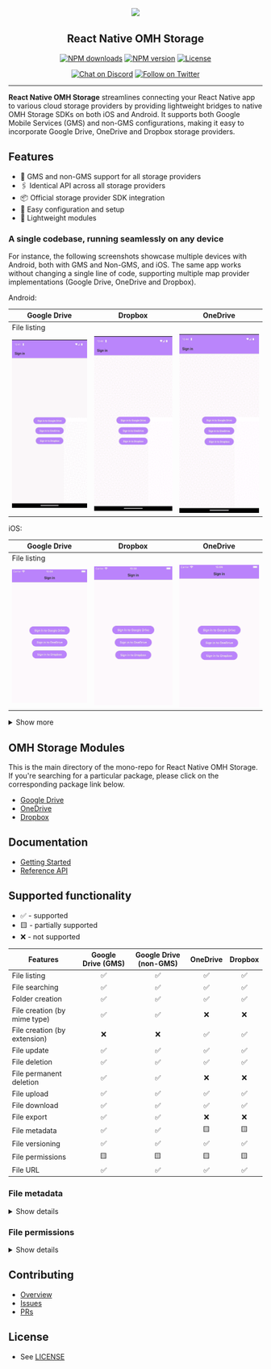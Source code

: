 <p align="center">
  <img width="500px" src="https://openmobilehub.org/wp-content/uploads/sites/13/2024/06/OpenMobileHub-horizontal-color.svg"/><br/>
  <h2 align="center">React Native OMH Storage</h2>
</p>

<p align="center">
  <a href="https://www.npmjs.com/package/@openmobilehub/storage-core"><img src="https://img.shields.io/npm/dm/@openmobilehub/storage-core.svg?style=flat" alt="NPM downloads"/></a>
  <a href="https://www.npmjs.com/package/@openmobilehub/storage-core"><img src="https://img.shields.io/npm/v/@openmobilehub/storage-core.svg?style=flat" alt="NPM version"/></a>
  <a href="https://github.com/openmobilehub/react-native-omh-storage/blob/main/LICENSE"><img src="https://img.shields.io/npm/l/@openmobilehub/storage-core.svg?style=flat" alt="License"/></a>
</p>

<p align="center">
  <a href="https://discord.com/invite/yTAFKbeVMw"><img src="https://img.shields.io/discord/1115727214827278446.svg?style=flat&colorA=7289da&label=Chat%20on%20Discord" alt="Chat on Discord"/></a>
  <a href="https://twitter.com/openmobilehub"><img src="https://img.shields.io/twitter/follow/openmobilehub.svg?style=flat&colorA=1da1f2&colorB=&label=Follow%20on%20Twitter" alt="Follow on Twitter"/></a>
</p>

---

**React Native OMH Storage** streamlines connecting your React Native app to various cloud storage providers by providing lightweight bridges to native OMH Storage SDKs on both iOS and Android. It supports both Google Mobile Services (GMS) and non-GMS configurations, making it easy to incorporate Google Drive, OneDrive and Dropbox storage providers.

## Features

- 📱 GMS and non-GMS support for all storage providers
- 🖇️ Identical API across all storage providers
- 📦 Official storage provider SDK integration
- 🚀 Easy configuration and setup
- 💨 Lightweight modules

### A single codebase, running seamlessly on any device

For instance, the following screenshots showcase multiple devices with Android, both with GMS and Non-GMS, and iOS. The same app works without changing a single line of code, supporting multiple map provider implementations (Google Drive, OneDrive and Dropbox).

Android:

<div align="center">

| Google Drive                                                                                                                           | Dropbox                                                                                                                                 | OneDrive                                                                                                                                 |
|----------------------------------------------------------------------------------------------------------------------------------------|-----------------------------------------------------------------------------------------------------------------------------------------|------------------------------------------------------------------------------------------------------------------------------------------|
| File listing                                                                                                                           |
| <img src="https://raw.githubusercontent.com/openmobilehub/omh-assets/main/react-native-omh-storage/demo/android/storage_google_1.gif"> | <img src="https://raw.githubusercontent.com/openmobilehub/omh-assets/main/react-native-omh-storage/demo/android/storage_dropbox_1.gif"> | <img src="https://raw.githubusercontent.com/openmobilehub/omh-assets/main/react-native-omh-storage/demo/android/storage_onedrive_1.gif"> |

</div>

iOS:

<div align="center">

| Google Drive                                                                                                                       | Dropbox                                                                                                                             | OneDrive                                                                                                                             |
|------------------------------------------------------------------------------------------------------------------------------------|-------------------------------------------------------------------------------------------------------------------------------------|--------------------------------------------------------------------------------------------------------------------------------------|
| File listing                                                                                                                       |
| <img src="https://raw.githubusercontent.com/openmobilehub/omh-assets/main/react-native-omh-storage/demo/ios/storage_google_1.gif"> | <img src="https://raw.githubusercontent.com/openmobilehub/omh-assets/main/react-native-omh-storage/demo/ios/storage_dropbox_1.gif"> | <img src="https://raw.githubusercontent.com/openmobilehub/omh-assets/main/react-native-omh-storage/demo/ios/storage_onedrive_1.gif"> |

</div>

<details>
  <summary>Show more</summary>

Android:

<div align="center">

| Google Drive                                                                                                                            | Dropbox                                                                                                                                  | OneDrive                                                                                                                                  |
|-----------------------------------------------------------------------------------------------------------------------------------------|------------------------------------------------------------------------------------------------------------------------------------------|-------------------------------------------------------------------------------------------------------------------------------------------|
| File searching                                                                                                                          |
| <img src="https://raw.githubusercontent.com/openmobilehub/omh-assets/main/react-native-omh-storage/demo/android/storage_google_2.gif">  | <img src="https://raw.githubusercontent.com/openmobilehub/omh-assets/main/react-native-omh-storage/demo/android/storage_dropbox_2.gif">  | <img src="https://raw.githubusercontent.com/openmobilehub/omh-assets/main/react-native-omh-storage/demo/android/storage_onedrive_2.gif">  |
| File creation                                                                                                                           |
| <img src="https://raw.githubusercontent.com/openmobilehub/omh-assets/main/react-native-omh-storage/demo/android/storage_google_3.gif">  | <img src="https://raw.githubusercontent.com/openmobilehub/omh-assets/main/react-native-omh-storage/demo/android/storage_dropbox_3.gif">  | <img src="https://raw.githubusercontent.com/openmobilehub/omh-assets/main/react-native-omh-storage/demo/android/storage_onedrive_3.gif">  |
| File update                                                                                                                             |
| <img src="https://raw.githubusercontent.com/openmobilehub/omh-assets/main/react-native-omh-storage/demo/android/storage_google_4.gif">  | <img src="https://raw.githubusercontent.com/openmobilehub/omh-assets/main/react-native-omh-storage/demo/android/storage_dropbox_4.gif">  | <img src="https://raw.githubusercontent.com/openmobilehub/omh-assets/main/react-native-omh-storage/demo/android/storage_onedrive_4.gif">  |
| File deletion                                                                                                                           |
| <img src="https://raw.githubusercontent.com/openmobilehub/omh-assets/main/react-native-omh-storage/demo/android/storage_google_5.gif">  | <img src="https://raw.githubusercontent.com/openmobilehub/omh-assets/main/react-native-omh-storage/demo/android/storage_dropbox_5.gif">  | <img src="https://raw.githubusercontent.com/openmobilehub/omh-assets/main/react-native-omh-storage/demo/android/storage_onedrive_5.gif">  |
| File upload                                                                                                                             |
| <img src="https://raw.githubusercontent.com/openmobilehub/omh-assets/main/react-native-omh-storage/demo/android/storage_google_6.gif">  | <img src="https://raw.githubusercontent.com/openmobilehub/omh-assets/main/react-native-omh-storage/demo/android/storage_dropbox_6.gif">  | <img src="https://raw.githubusercontent.com/openmobilehub/omh-assets/main/react-native-omh-storage/demo/android/storage_onedrive_6.gif">  |
| File download                                                                                                                           |
| <img src="https://raw.githubusercontent.com/openmobilehub/omh-assets/main/react-native-omh-storage/demo/android/storage_google_7.gif">  | <img src="https://raw.githubusercontent.com/openmobilehub/omh-assets/main/react-native-omh-storage/demo/android/storage_dropbox_7.gif">  | <img src="https://raw.githubusercontent.com/openmobilehub/omh-assets/main/react-native-omh-storage/demo/android/storage_onedrive_7.gif">  |
| File metadata                                                                                                                           |
| <img src="https://raw.githubusercontent.com/openmobilehub/omh-assets/main/react-native-omh-storage/demo/android/storage_google_8.gif">  | <img src="https://raw.githubusercontent.com/openmobilehub/omh-assets/main/react-native-omh-storage/demo/android/storage_dropbox_8.gif">  | <img src="https://raw.githubusercontent.com/openmobilehub/omh-assets/main/react-native-omh-storage/demo/android/storage_onedrive_8.gif">  |
| File versioning                                                                                                                         |
| <img src="https://raw.githubusercontent.com/openmobilehub/omh-assets/main/react-native-omh-storage/demo/android/storage_google_9.gif">  | <img src="https://raw.githubusercontent.com/openmobilehub/omh-assets/main/react-native-omh-storage/demo/android/storage_dropbox_9.gif">  | <img src="https://raw.githubusercontent.com/openmobilehub/omh-assets/main/react-native-omh-storage/demo/android/storage_onedrive_9.gif">  |
| File permissions                                                                                                                        |
| <img src="https://raw.githubusercontent.com/openmobilehub/omh-assets/main/react-native-omh-storage/demo/android/storage_google_10.gif"> | <img src="https://raw.githubusercontent.com/openmobilehub/omh-assets/main/react-native-omh-storage/demo/android/storage_dropbox_10.gif"> | <img src="https://raw.githubusercontent.com/openmobilehub/omh-assets/main/react-native-omh-storage/demo/android/storage_onedrive_10.gif"> |

</div>

iOS:

<div align="center">

| Google Drive                                                                                                                        | Dropbox                                                                                                                              | OneDrive                                                                                                                              |
|-------------------------------------------------------------------------------------------------------------------------------------|--------------------------------------------------------------------------------------------------------------------------------------|---------------------------------------------------------------------------------------------------------------------------------------|
| File searching                                                                                                                      |
| <img src="https://raw.githubusercontent.com/openmobilehub/omh-assets/main/react-native-omh-storage/demo/ios/storage_google_2.gif">  | <img src="https://raw.githubusercontent.com/openmobilehub/omh-assets/main/react-native-omh-storage/demo/ios/storage_dropbox_2.gif">  | <img src="https://raw.githubusercontent.com/openmobilehub/omh-assets/main/react-native-omh-storage/demo/ios/storage_onedrive_2.gif">  |
| File creation                                                                                                                       |
| <img src="https://raw.githubusercontent.com/openmobilehub/omh-assets/main/react-native-omh-storage/demo/ios/storage_google_3.gif">  | <img src="https://raw.githubusercontent.com/openmobilehub/omh-assets/main/react-native-omh-storage/demo/ios/storage_dropbox_3.gif">  | <img src="https://raw.githubusercontent.com/openmobilehub/omh-assets/main/react-native-omh-storage/demo/ios/storage_onedrive_3.gif">  |
| File update                                                                                                                         |
| <img src="https://raw.githubusercontent.com/openmobilehub/omh-assets/main/react-native-omh-storage/demo/ios/storage_google_4.gif">  | <img src="https://raw.githubusercontent.com/openmobilehub/omh-assets/main/react-native-omh-storage/demo/ios/storage_dropbox_4.gif">  | <img src="https://raw.githubusercontent.com/openmobilehub/omh-assets/main/react-native-omh-storage/demo/ios/storage_onedrive_4.gif">  |
| File deletion                                                                                                                       |
| <img src="https://raw.githubusercontent.com/openmobilehub/omh-assets/main/react-native-omh-storage/demo/ios/storage_google_5.gif">  | <img src="https://raw.githubusercontent.com/openmobilehub/omh-assets/main/react-native-omh-storage/demo/ios/storage_dropbox_5.gif">  | <img src="https://raw.githubusercontent.com/openmobilehub/omh-assets/main/react-native-omh-storage/demo/ios/storage_onedrive_5.gif">  |
| File upload                                                                                                                         |
| <img src="https://raw.githubusercontent.com/openmobilehub/omh-assets/main/react-native-omh-storage/demo/ios/storage_google_6.gif">  | <img src="https://raw.githubusercontent.com/openmobilehub/omh-assets/main/react-native-omh-storage/demo/ios/storage_dropbox_6.gif">  | <img src="https://raw.githubusercontent.com/openmobilehub/omh-assets/main/react-native-omh-storage/demo/ios/storage_onedrive_6.gif">  |
| File download                                                                                                                       |
| <img src="https://raw.githubusercontent.com/openmobilehub/omh-assets/main/react-native-omh-storage/demo/ios/storage_google_7.gif">  | <img src="https://raw.githubusercontent.com/openmobilehub/omh-assets/main/react-native-omh-storage/demo/ios/storage_dropbox_7.gif">  | <img src="https://raw.githubusercontent.com/openmobilehub/omh-assets/main/react-native-omh-storage/demo/ios/storage_onedrive_7.gif">  |
| File metadata                                                                                                                       |
| <img src="https://raw.githubusercontent.com/openmobilehub/omh-assets/main/react-native-omh-storage/demo/ios/storage_google_8.gif">  | <img src="https://raw.githubusercontent.com/openmobilehub/omh-assets/main/react-native-omh-storage/demo/ios/storage_dropbox_8.gif">  | <img src="https://raw.githubusercontent.com/openmobilehub/omh-assets/main/react-native-omh-storage/demo/ios/storage_onedrive_8.gif">  |
| File versioning                                                                                                                     |
| <img src="https://raw.githubusercontent.com/openmobilehub/omh-assets/main/react-native-omh-storage/demo/ios/storage_google_9.gif">  | <img src="https://raw.githubusercontent.com/openmobilehub/omh-assets/main/react-native-omh-storage/demo/ios/storage_dropbox_9.gif">  | <img src="https://raw.githubusercontent.com/openmobilehub/omh-assets/main/react-native-omh-storage/demo/ios/storage_onedrive_9.gif">  |
| File permissions                                                                                                                    |
| <img src="https://raw.githubusercontent.com/openmobilehub/omh-assets/main/react-native-omh-storage/demo/ios/storage_google_10.gif"> | <img src="https://raw.githubusercontent.com/openmobilehub/omh-assets/main/react-native-omh-storage/demo/ios/storage_dropbox_10.gif"> | <img src="https://raw.githubusercontent.com/openmobilehub/omh-assets/main/react-native-omh-storage/demo/ios/storage_onedrive_10.gif"> |

</div>

</details>

## OMH Storage Modules

This is the main directory of the mono-repo for React Native OMH Storage. If you're searching for a particular package, please click on the corresponding package link below.

- [Google Drive](https://openmobilehub.github.io/react-native-omh-storage/docs/googledrive)
- [OneDrive](https://openmobilehub.github.io/react-native-omh-storage/onedrive)
- [Dropbox](https://openmobilehub.github.io/react-native-omh-storage/dropbox)

## Documentation

- [Getting Started](https://openmobilehub.github.io/react-native-omh-storage/docs/getting-started)
- [Reference API](https://openmobilehub.github.io/react-native-omh-storage/docs/api/)

## Supported functionality

- ✅ - supported
- 🟨 - partially supported
- ❌ - not supported

| Features                     | Google Drive (GMS) | Google Drive (non-GMS) | OneDrive | Dropbox |
| ---------------------------- | :----------------: | :--------------------: | :------: | :-----: |
| File listing                 |         ✅         |           ✅           |    ✅    |   ✅    |
| File searching               |         ✅         |           ✅           |    ✅    |   ✅    |
| Folder creation              |         ✅         |           ✅           |    ✅    |   ✅    |
| File creation (by mime type) |         ✅         |           ✅           |    ❌    |   ❌    |
| File creation (by extension) |         ❌         |           ❌           |    ✅    |   ✅    |
| File update                  |         ✅         |           ✅           |    ✅    |   ✅    |
| File deletion                |         ✅         |           ✅           |    ✅    |   ✅    |
| File permanent deletion      |         ✅         |           ✅           |    ❌    |   ❌    |
| File upload                  |         ✅         |           ✅           |    ✅    |   ✅    |
| File download                |         ✅         |           ✅           |    ✅    |   ✅    |
| File export                  |         ✅         |           ✅           |    ❌    |   ❌    |
| File metadata                |         ✅         |           ✅           |    🟨    |   🟨    |
| File versioning              |         ✅         |           ✅           |    ✅    |   ✅    |
| File permissions             |         🟨         |           🟨           |    🟨    |   🟨    |
| File URL                     |         ✅         |           ✅           |    ✅    |   ✅    |

### File metadata

<details>

<summary>Show details</summary>

[`File`](https://openmobilehub.github.io/react-native-omh-storage/docs/api/core/src/classes/File#properties)

| Property     | Google Drive (GMS) | Google Drive (non-GMS) | OneDrive | Dropbox |
| ------------ | :----------------: | :--------------------: | :------: | :-----: |
| id           |         ✅         |           ✅           |    ✅    |   ✅    |
| name         |         ✅         |           ✅           |    ✅    |   ✅    |
| createdTime  |         ✅         |           ✅           |    🟨    |   🟨    |
| modifiedTime |         ✅         |           ✅           |    ✅    |   ✅    |
| parentId     |         ✅         |           ✅           |    ✅    |   ✅    |
| mimeType     |         ✅         |           ✅           |    ✅    |   ✅    |
| extension    |         ✅         |           ✅           |    ✅    |   ✅    |
| size         |         ✅         |           ✅           |    ✅    |   ✅    |

> **OneDrive, Dropbox**: On Android, the `createdTime` property cannot be retrieved for files.

[`Folder`](https://openmobilehub.github.io/react-native-omh-storage/docs/api/core/src/classes/Folder#properties)

| Property     | Google Drive (GMS) | Google Drive (non-GMS) | OneDrive | Dropbox |
| ------------ | :----------------: | :--------------------: | :------: | :-----: |
| id           |         ✅         |           ✅           |    ✅    |   ✅    |
| name         |         ✅         |           ✅           |    ✅    |   ✅    |
| createdTime  |         ✅         |           ✅           |    🟨    |   ❌    |
| modifiedTime |         ✅         |           ✅           |    ✅    |   ❌    |
| parentId     |         ✅         |           ✅           |    ✅    |   ✅    |

> **OneDrive**: On Android, the `createdTime` property cannot be retrieved for folders.

</details>

### File permissions

<details>

<summary>Show details</summary>

[`Permission#properties`](https://openmobilehub.github.io/react-native-omh-storage/api/core/src/classes/Permission#properties)

| Property    | Google Drive (GMS) | Google Drive (non-GMS) | OneDrive | Dropbox |
| ----------- | :----------------: | :--------------------: | :------: | :-----: |
| id          |         ✅         |           ✅           |    ✅    |   🟨    |
| role        |         ✅         |           ✅           |    ✅    |   ✅    |
| isInherited |         🟨         |           🟨           |    ✅    |   ✅    |
| identity    |         ✅         |           ✅           |    ✅    |   ✅    |

> **Google Drive**: The `isInherited` property is available only for items in shared drives.

> **Dropbox**: The `id` corresponds to the underlying identity ID.

[`Permission#extended-by`](https://openmobilehub.github.io/react-native-omh-storage/docs/api/core/src/classes/Permission#extended-by)

| Type        | Google Drive (GMS) | Google Drive (non-GMS) | OneDrive | Dropbox |
| ----------- | :----------------: | :--------------------: | :------: | :-----: |
| User        |         ✅         |           ✅           |    ✅    |   ✅    |
| Group       |         ✅         |           ✅           |    ✅    |   ✅    |
| Domain      |         ✅         |           ✅           |    ❌    |   ❌    |
| Anyone      |         ✅         |           ✅           |    ❌    |   ❌    |
| Device      |         ❌         |           ❌           |    ✅    |   ❌    |
| Application |         ❌         |           ❌           |    ✅    |   ❌    |

[`UserPermission`](https://openmobilehub.github.io/react-native-omh-storage/docs/api/core/src/classes/UserPermission#properties)

| Property       | Google Drive (GMS) | Google Drive (non-GMS) | OneDrive | Dropbox |
| -------------- | :----------------: | :--------------------: | :------: | :-----: |
| id             |         ❌         |           ❌           |    ✅    |   ✅    |
| displayName    |         ✅         |           ✅           |    ✅    |   🟨    |
| emailAddress   |         ✅         |           ✅           |    ❌    |   ✅    |
| expirationTime |         ✅         |           ✅           |    ✅    |   ❌    |
| deleted        |         ✅         |           ✅           |    ❌    |   ❌    |
| photoLink      |         ✅         |           ✅           |    ❌    |   ❌    |
| pendingOwner   |         ❌         |           ✅           |    ❌    |   ❌    |

> **Dropbox**: Invited users who do not have a Dropbox account will not have a `displayName`.

[`GroupPermission`](https://openmobilehub.github.io/react-native-omh-storage/docs/api/core/src/classes/GroupPermission#properties)

| Property       | Google Drive (GMS) | Google Drive (non-GMS) | OneDrive | Dropbox |
| -------------- | :----------------: | :--------------------: | :------: | :-----: |
| id             |         ❌         |           ❌           |    ✅    |   ✅    |
| displayName    |         ✅         |           ✅           |    ✅    |   ✅    |
| emailAddress   |         ✅         |           ✅           |    ❌    |   ❌    |
| expirationTime |         ✅         |           ✅           |    ✅    |   ❌    |
| deleted        |         ✅         |           ✅           |    ❌    |   ❌    |

[`PermissionRole`](https://openmobilehub.github.io/react-native-omh-storage/docs/api/core/src/type-aliases/PermissionRole)

| Role      | Google Drive (GMS) | Google Drive (non-GMS) | OneDrive | Dropbox |
| --------- | :----------------: | :--------------------: | :------: | :-----: |
| owner     |         ✅         |           ✅           |    ✅    |   ✅    |
| writer    |         ✅         |           ✅           |    ✅    |   🟨    |
| commenter |         ✅         |           ✅           |    ❌    |   ✅    |
| reader    |         ✅         |           ✅           |    ✅    |   🟨    |

> **Dropbox**:
>
> - While the `reader` role is documented in the API, Dropbox does not support granting this role. Attempting to do so will throw an exception with the user message: `viewer_no_comment isn’t yet supported`.
> - Dropbox also does not support granting the `writer` role for uploaded files. Any attempt will result in an exception with the user message: `You don’t have permission to perform this action`.

[`PermissionRecipient`](https://openmobilehub.github.io/react-native-omh-storage/docs/api/core/src/type-aliases/PermissionRecipient)

| Type         | Google Drive (GMS) | Google Drive (non-GMS) | OneDrive | Dropbox |
| ------------ | :----------------: | :--------------------: | :------: | :-----: |
| user         |         ✅         |           ✅           |    ✅    |   ✅    |
| group        |         ✅         |           ✅           |    ✅    |   ❌    |
| domain       |         ✅         |           ✅           |    ❌    |   ❌    |
| anyone       |         ✅         |           ✅           |    ❌    |   ❌    |
| objectId     |         ❌         |           ❌           |    ✅    |   ✅    |
| alias        |         ❌         |           ❌           |    ✅    |   ❌    |

> **Dropbox**: To invite a group, use `objectId` and provide the group ID.

</details>

## Contributing

- [Overview](https://openmobilehub.github.io/react-native-omh-storage/docs/contributing)
- [Issues](https://github.com/openmobilehub/react-native-omh-storage/issues)
- [PRs](https://github.com/openmobilehub/react-native-omh-storage/pulls)

## License

- See [LICENSE](https://github.com/openmobilehub/react-native-omh-storage/blob/main/LICENSE)
